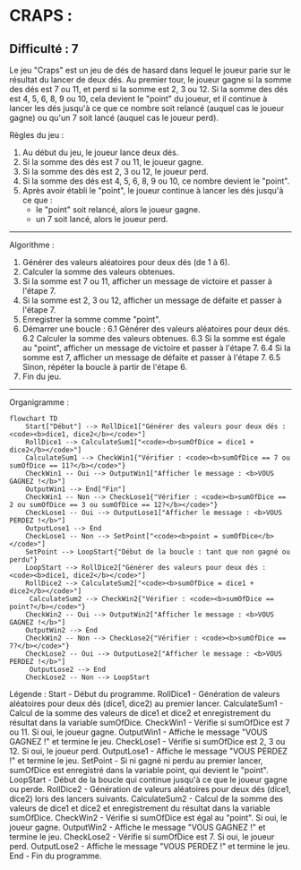 CRAPS :
=================
Difficulté : 7
-----------------
Le jeu "Craps" est un jeu de dés de hasard dans lequel le joueur parie sur le résultat du lancer de deux dés. Au premier tour, le joueur gagne si la somme des dés est 7 ou 11, et perd si la somme est 2, 3 ou 12. Si la somme des dés est 4, 5, 6, 8, 9 ou 10, cela devient le "point" du joueur, et il continue à lancer les dés jusqu'à ce que ce nombre soit relancé (auquel cas le joueur gagne) ou qu'un 7 soit lancé (auquel cas le joueur perd).

Règles du jeu :
1. Au début du jeu, le joueur lance deux dés.
2. Si la somme des dés est 7 ou 11, le joueur gagne.
3. Si la somme des dés est 2, 3 ou 12, le joueur perd.
4. Si la somme des dés est 4, 5, 6, 8, 9 ou 10, ce nombre devient le "point".
5. Après avoir établi le "point", le joueur continue à lancer les dés jusqu'à ce que :
   - le "point" soit relancé, alors le joueur gagne.
   - un 7 soit lancé, alors le joueur perd.
-----------------
Algorithme :
1. Générer des valeurs aléatoires pour deux dés (de 1 à 6).
2. Calculer la somme des valeurs obtenues.
3. Si la somme est 7 ou 11, afficher un message de victoire et passer à l'étape 7.
4. Si la somme est 2, 3 ou 12, afficher un message de défaite et passer à l'étape 7.
5. Enregistrer la somme comme "point".
6. Démarrer une boucle :
    6.1 Générer des valeurs aléatoires pour deux dés.
    6.2 Calculer la somme des valeurs obtenues.
    6.3 Si la somme est égale au "point", afficher un message de victoire et passer à l'étape 7.
    6.4 Si la somme est 7, afficher un message de défaite et passer à l'étape 7.
    6.5 Sinon, répéter la boucle à partir de l'étape 6.
7. Fin du jeu.
-----------------
Organigramme :
```mermaid
flowchart TD
    Start["Début"] --> RollDice1["Générer des valeurs pour deux dés : <code><b>dice1, dice2</b></code>"]
    RollDice1 --> CalculateSum1["<code><b>sumOfDice = dice1 + dice2</b></code>"]
    CalculateSum1 --> CheckWin1{"Vérifier : <code><b>sumOfDice == 7 ou sumOfDice == 11?</b></code>"}
    CheckWin1 -- Oui --> OutputWin1["Afficher le message : <b>VOUS GAGNEZ !</b>"]
    OutputWin1 --> End["Fin"]
    CheckWin1 -- Non --> CheckLose1{"Vérifier : <code><b>sumOfDice == 2 ou sumOfDice == 3 ou sumOfDice == 12?</b></code>"}
    CheckLose1 -- Oui --> OutputLose1["Afficher le message : <b>VOUS PERDEZ !</b>"]
    OutputLose1 --> End
    CheckLose1 -- Non --> SetPoint["<code><b>point = sumOfDice</b></code>"]
    SetPoint --> LoopStart{"Début de la boucle : tant que non gagné ou perdu"}
    LoopStart --> RollDice2["Générer des valeurs pour deux dés : <code><b>dice1, dice2</b></code>"]
    RollDice2 --> CalculateSum2["<code><b>sumOfDice = dice1 + dice2</b></code>"]
     CalculateSum2 --> CheckWin2{"Vérifier : <code><b>sumOfDice == point?</b></code>"}
    CheckWin2 -- Oui --> OutputWin2["Afficher le message : <b>VOUS GAGNEZ !</b>"]
    OutputWin2 --> End
    CheckWin2 -- Non --> CheckLose2{"Vérifier : <code><b>sumOfDice == 7?</b></code>"}
    CheckLose2 -- Oui --> OutputLose2["Afficher le message : <b>VOUS PERDEZ !</b>"]
     OutputLose2 --> End
    CheckLose2 -- Non --> LoopStart
```

Légende :
   Start - Début du programme.
    RollDice1 - Génération de valeurs aléatoires pour deux dés (dice1, dice2) au premier lancer.
    CalculateSum1 - Calcul de la somme des valeurs de dice1 et dice2 et enregistrement du résultat dans la variable sumOfDice.
    CheckWin1 - Vérifie si sumOfDice est 7 ou 11. Si oui, le joueur gagne.
    OutputWin1 - Affiche le message "VOUS GAGNEZ !" et termine le jeu.
    CheckLose1 - Vérifie si sumOfDice est 2, 3 ou 12. Si oui, le joueur perd.
    OutputLose1 - Affiche le message "VOUS PERDEZ !" et termine le jeu.
    SetPoint - Si ni gagné ni perdu au premier lancer, sumOfDice est enregistré dans la variable point, qui devient le "point".
    LoopStart - Début de la boucle qui continue jusqu'à ce que le joueur gagne ou perde.
    RollDice2 - Génération de valeurs aléatoires pour deux dés (dice1, dice2) lors des lancers suivants.
    CalculateSum2 - Calcul de la somme des valeurs de dice1 et dice2 et enregistrement du résultat dans la variable sumOfDice.
    CheckWin2 - Vérifie si sumOfDice est égal au "point". Si oui, le joueur gagne.
    OutputWin2 - Affiche le message "VOUS GAGNEZ !" et termine le jeu.
    CheckLose2 - Vérifie si sumOfDice est 7. Si oui, le joueur perd.
    OutputLose2 - Affiche le message "VOUS PERDEZ !" et termine le jeu.
    End - Fin du programme.